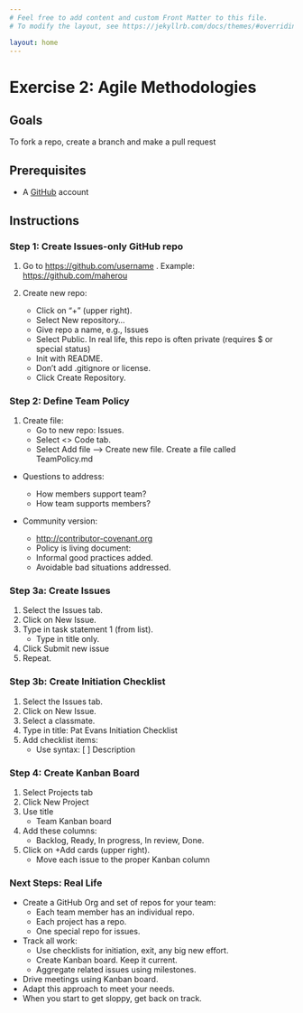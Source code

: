 ```yaml
---
# Feel free to add content and custom Front Matter to this file.
# To modify the layout, see https://jekyllrb.com/docs/themes/#overriding-theme-defaults

layout: home
---
```

# Exercise 2: Agile Methodologies

## Goals
To fork a repo, create a branch and make a pull request

## Prerequisites
* A [GitHub](https://github.com) account

## Instructions 

### Step 1: Create Issues-only GitHub repo
1. Go to https://github.com/username . Example: https://github.com/maherou

2. Create new repo:
   - Click on “+” (upper right).
   - Select New repository…
   - Give repo a name, e.g., Issues
   - Select Public.  In real life, this repo is often private (requires $ or special status)
   - Init with README.
   - Don’t add .gitignore or license.
   - Click Create Repository.

### Step 2: Define Team Policy
1. Create file:
   - Go to new repo: Issues.
   - Select <> Code tab.
   - Select Add file --> Create new file. Create a file called TeamPolicy.md
   
* Questions to address:
  - How members support team?
  - How team supports members?
  
* Community version: 
  - http://contributor-covenant.org
  - Policy is living document:
  - Informal good practices added.
  - Avoidable bad situations addressed.

### Step 3a: Create Issues
1. Select the Issues tab.
2. Click on New Issue.
3. Type in task statement 1 (from list).
   - Type in title only.
4. Click Submit new issue
5. Repeat.

### Step 3b: Create Initiation Checklist
1. Select the Issues tab.
2. Click on New Issue.
3. Select a classmate.
4. Type in title: Pat Evans Initiation Checklist
5. Add checklist items:
   - Use syntax: [  ]  Description
  
### Step 4: Create Kanban Board
1. Select Projects tab
2. Click New Project
3. Use title 
   - Team Kanban board
4. Add these columns:
   - Backlog, Ready, In progress, In review, Done.
5. Click on +Add cards (upper right).
   - Move each issue to the proper Kanban column
  
### Next Steps: Real Life
* Create a GitHub Org and set of repos for your team:
  - Each team member has an individual repo.
  - Each project has a repo.
  - One special repo for issues.
* Track all work:
  - Use checklists for initiation, exit, any big new effort.
  - Create Kanban board. Keep it current.
  - Aggregate related issues using milestones.
* Drive meetings using Kanban board.
* Adapt this approach to meet your needs.
* When you start to get sloppy, get back on track.


